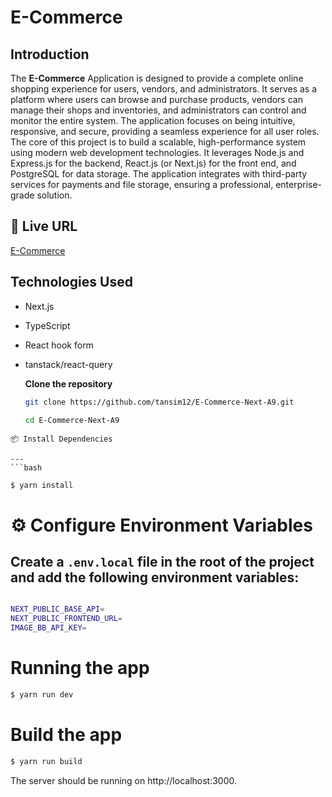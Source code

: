 # E-Commerce

## Introduction

The **E-Commerce** Application is designed to provide a complete online shopping experience for users, vendors, and administrators. It serves as a platform where users can browse and purchase products, vendors can manage their shops and inventories, and administrators can control and monitor the entire system. The application focuses on being intuitive, responsive, and secure, providing a seamless experience for all user roles. The core of this project is to build a scalable, high-performance system using modern web development technologies. It leverages Node.js and Express.js for the backend, React.js (or Next.js) for the front end, and PostgreSQL for data storage. The application integrates with third-party services for payments and file storage, ensuring a professional, enterprise-grade solution.

## 🔗 Live URL

[E-Commerce](https://e-commerce-next-a9.vercel.app/)

## Technologies Used

- Next.js
- TypeScript
- React hook form
- tanstack/react-query

  **Clone the repository**

  ```sh
  git clone https://github.com/tansim12/E-Commerce-Next-A9.git

  cd E-Commerce-Next-A9

  ```

````
📦 Install Dependencies

---
```bash

$ yarn install

````

# ⚙️ Configure Environment Variables

## Create a `.env.local` file in the root of the project and add the following environment variables:

```bash

NEXT_PUBLIC_BASE_API=
NEXT_PUBLIC_FRONTEND_URL=
IMAGE_BB_API_KEY=


```

# Running the app

```TYPESCRIPT
$ yarn run dev
```

# Build the app

```TYPESCRIPT
$ yarn run build


```

The server should be running on http://localhost:3000.
